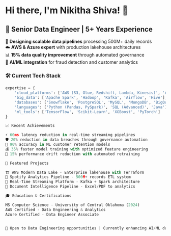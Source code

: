 # Hi there, I'm Nikitha Shiva! 👋

## 🔧 Senior Data Engineer | 5+ Years Experience

🌟 **Designing scalable data pipelines** processing 500M+ daily records  
☁️ **AWS & Azure expert** with production lakehouse architectures  
📊 **15% data quality improvement** through automated governance  
🤖 **AI/ML integration** for fraud detection and customer analytics  

### 🛠️ Current Tech Stack
```python
expertise = {
    'cloud_platforms': ['AWS (S3, Glue, Redshift, Lambda, Kinesis)', 'Azure (Data Factory, Databricks)'],
    'big_data': ['Apache Spark', 'Hadoop', 'Kafka', 'Airflow', 'Hive'],
    'databases': ['Snowflake', 'PostgreSQL', 'MySQL', 'MongoDB', 'BigQuery'],
    'languages': ['Python (Pandas, PySpark)', 'SQL (Advanced)', 'Java'],
    'ml_tools': ['TensorFlow', 'Scikit-Learn', 'XGBoost', 'PyTorch']
}

📈 Recent Achievements

⚡ 60ms latency reduction in real-time streaming pipelines
🛡️ 20% reduction in data breaches through governance automation
🎯 90% accuracy in ML customer retention models
💰 35% faster model training with optimized feature engineering
🔄 15% performance drift reduction with automated retraining

🌟 Featured Projects

🏗️ AWS Modern Data Lake - Enterprise lakehouse with Terraform
🎵 Spotify Analytics Pipeline - 500M+ records ETL system
🌊 Real-Time Streaming Platform - Kafka + Spark architecture
📄 Document Intelligence Pipeline - Excel/PDF to analytics

🎓 Education & Certifications

MS Computer Science - University of Central Oklahoma (2024)
AWS Certified - Data Engineering & Analytics
Azure Certified - Data Engineer Associate


🎯 Open to Data Engineering opportunities | Currently enhancing AI/ML data infrastructure





